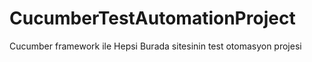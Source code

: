 # CucumberTestAutomationProject
Cucumber framework ile Hepsi Burada sitesinin test otomasyon projesi
